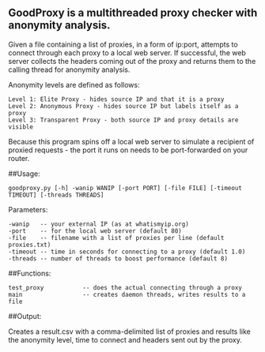 ## GoodProxy is a multithreaded proxy checker with anonymity analysis. 

Given a file containing a list of proxies, in a form of ip:port, attempts
to connect through each proxy to a local web server. If successful, the web
server collects the headers coming out of the proxy and returns them to the
calling thread for anonymity analysis.

Anonymity levels are defined as follows:

    Level 1: Elite Proxy - hides source IP and that it is a proxy
    Level 2: Anonymous Proxy - hides source IP but labels itself as a proxy
    Level 3: Transparent Proxy - both source IP and proxy details are visible
    
Because this program spins off a local web server to simulate a recipient of
proxied requests - the port it runs on needs to be port-forwarded on
your router.

##Usage:

    goodproxy.py [-h] -wanip WANIP [-port PORT] [-file FILE] [-timeout TIMEOUT] [-threads THREADS]
                
Parameters:

    -wanip   -- your external IP (as at whatismyip.org)
    -port    -- for the local web server (default 80)
    -file    -- filename with a list of proxies per line (default proxies.txt)
    -timeout -- time in seconds for connecting to a proxy (default 1.0)
    -threads -- number of threads to boost performance (default 8)
    
    
##Functions:

    test_proxy           -- does the actual connecting through a proxy
    main                 -- creates daemon threads, writes results to a file
    
##Output:

Creates a result.csv with a comma-delimited list of proxies and results like the anonymity level, time to connect and headers sent out by the proxy.

